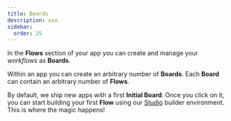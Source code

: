 ```yaml
---
title: Boards
description: xxx
sidebar:
  order: 25
---
```


In the **Flows** section of your app you can create and manage your *workflows* as **Boards**.

Within an app you can create an arbitrary number of **Boards**. Each **Board** can contain an arbitrary number of **Flows**.

By default, we ship new apps with a first **Initial Board**. Once you click on it, you can start building your first **Flow** using our [Studio](/studio/overview/) builder environment. This is where the magic happens!

